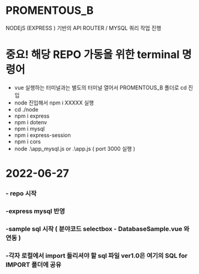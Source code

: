 # PROMENTOUS_B

NODEjS (EXPRESS ) 기반의 API ROUTER / MYSQL 쿼리 작업 진행

# 중요! 해당 REPO 가동을 위한 terminal 명령어

- vue 실행하는 터미널과는 별도의 터미널 열어서 PROMENTOUS_B 폴더로 cd 진입
- node 진입해서 npm i XXXXX 실행
- cd ./node
- npm i express
- npm i dotenv
- npm i mysql
- npm i express-session
- npm i cors
- node .\app_mysql.js or .\app.js ( port 3000 실행 )

# 2022-06-27

### - repo 시작

### -express mysql 반영

### -sample sql 시작 ( 분야코드 selectbox - DatabaseSample.vue 와 연동 )

### -각자 로컬에서 import 돌리셔야 할 sql 파일 ver1.0은 여기의 SQL for IMPORT 폴더에 공유

#
